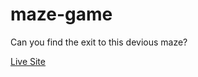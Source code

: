# maze-game

Can you find the exit to this devious maze?

[Live Site](https://maxotar.github.io/maze-game/)
